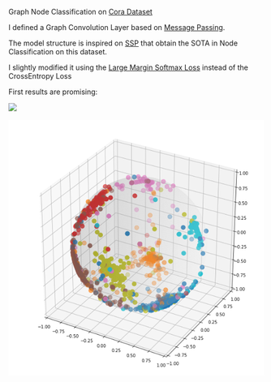 Graph Node Classification on [Cora Dataset](https://pytorch-geometric.readthedocs.io/en/latest/modules/datasets.html#torch_geometric.datasets.Planetoid) 

I defined a Graph Convolution Layer based on [Message Passing](https://pytorch-geometric.readthedocs.io/en/latest/modules/nn.html#MessagePassing).

The model structure is inspired on [SSP](https://paperswithcode.com/paper/optimization-of-graph-neural-networks-with) that obtain the SOTA in Node Classification on this dataset.

I slightly modified it using the [Large Margin Softmax Loss](https://arxiv.org/abs/1612.02295) instead of the CrossEntropy Loss

First results are promising:

![](.\imgs\Graph_Node_Classification_embeddings.gif)

![](.\imgs\Graph_Node_Classification_embeddings_sphere.png)

